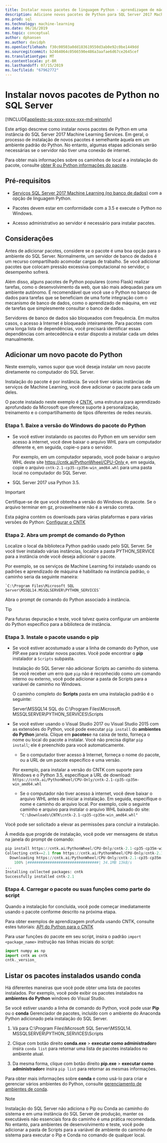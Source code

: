 ```yaml
---
title: Instalar novos pacotes de linguagem Python - aprendizagem de máquina do SQL Server
description: Adicione novos pacotes de Python para SQL Server 2017 Machine Learning Services (no banco de dados) e Machine Learning Server (autônomo).
ms.prod: sql
ms.technology: machine-learning
ms.date: 06/16/2019
ms.topic: conceptual
author: dphansen
ms.author: davidph
ms.openlocfilehash: f30c00503a0dd183619550d3ab0e92c0be1449dd
ms.sourcegitcommit: b2464064c0566590e486a3aafae6d67ce2645cef
ms.translationtype: MT
ms.contentlocale: pt-BR
ms.lasthandoff: 07/15/2019
ms.locfileid: "67962772"
---
```

# <a name="install-new-python-packages-on-sql-server"></a>Instalar novos pacotes de Python no SQL Server
[!INCLUDE[appliesto-ss-xxxx-xxxx-xxx-md-winonly](../../includes/appliesto-ss-xxxx-xxxx-xxx-md-winonly.md)]

Este artigo descreve como instalar novos pacotes de Python em uma instância do SQL Server 2017 Machine Learning Services. Em geral, o processo de instalação de novos pacotes é semelhante àquela em um ambiente padrão do Python. No entanto, algumas etapas adicionais serão necessárias se o servidor não tiver uma conexão de internet.

Para obter mais informações sobre os caminhos de local e a instalação do pacote, consulte [obter R ou Python informações do pacote](../package-management/installed-package-information.md).

## <a name="prerequisites"></a>Pré-requisitos

+ [Serviços SQL Server 2017 Machine Learning (no banco de dados)](../install/sql-machine-learning-services-windows-install.md) com a opção de linguagem Python. 

+ Pacotes devem estar em conformidade com a 3.5 e execute o Python no Windows. 

+ Acesso administrativo ao servidor é necessário para instalar pacotes.

## <a name="considerations"></a>Considerações

Antes de adicionar pacotes, considere se o pacote é uma boa opção para o ambiente do SQL Server. Normalmente, um servidor de banco de dados é um recurso compartilhado acomodar cargas de trabalho. Se você adicionar pacotes que colocam pressão excessiva computacional no servidor, o desempenho sofrerá. 

Além disso, alguns pacotes de Python populares (como Flask) realizar tarefas, como o desenvolvimento da web, que são mais adequadas para um ambiente autônomo. É recomendável que você use o Python no banco de dados para tarefas que se beneficiam de uma forte integração com o mecanismo de banco de dados, como o aprendizado de máquina, em vez de tarefas que simplesmente consultar o banco de dados.

Servidores de banco de dados são bloqueados com frequência. Em muitos casos, o acesso à Internet é bloqueado inteiramente. Para pacotes com uma longa lista de dependências, você precisará identificar essas dependências com antecedência e estar disposto a instalar cada um deles manualmente.

## <a name="add-a-new-python-package"></a>Adicionar um novo pacote do Python

Neste exemplo, vamos supor que você deseja instalar um novo pacote diretamente no computador do SQL Server.

Instalação do pacote é por instância. Se você tiver várias instâncias de serviços de Machine Learning, você deve adicionar o pacote para cada um deles.

O pacote instalado neste exemplo é [CNTK](https://docs.microsoft.com/cognitive-toolkit/), uma estrutura para aprendizado aprofundado da Microsoft que oferece suporte à personalização, treinamento e o compartilhamento de tipos diferentes de redes neurais.

### <a name="step-1-download-the-windows-version-of-the-python-package"></a>Etapa 1. Baixe a versão do Windows do pacote do Python

+ Se você estiver instalando os pacotes do Python em um servidor sem acesso à internet, você deve baixar o arquivo WHL para um computador diferente e, em seguida, copie-o para o servidor.

    Por exemplo, em um computador separado, você pode baixar o arquivo WHL deste site [ https://cntk.ai/PythonWheel/CPU-Only ](https://cntk.ai/PythonWheel/CPU-Only/cntk-2.1-cp35-cp35m-win_amd64.whl)e, em seguida, copie o arquivo `cntk-2.1-cp35-cp35m-win_amd64.whl` para uma pasta local no computador do SQL Server.

+ SQL Server 2017 usa Python 3.5. 

> [!IMPORTANT]
> Certifique-se de que você obtenha a versão do Windows do pacote. Se o arquivo terminar em gz, provavelmente não é a versão correta.

Esta página contém os downloads para várias plataformas e para várias versões do Python: [Configurar o CNTK](https://docs.microsoft.com/cognitive-toolkit/Setup-CNTK-on-your-machine)

### <a name="step-2-open-a-python-command-prompt"></a>Etapa 2. Abra um prompt de comando do Python

Localize o local da biblioteca Python padrão usado pelo SQL Server. Se você tiver instalado várias instâncias, localize a pasta PYTHON_SERVICE para a instância onde você deseja adicionar o pacote.

Por exemplo, se os serviços de Machine Learning foi instalado usando os padrões e aprendizado de máquina é habilitado na instância padrão, o caminho seria da seguinte maneira:

    `C:\Program Files\Microsoft SQL Server\MSSQL14.MSSQLSERVER\PYTHON_SERVICES`

Abra o prompt de comando do Python associado à instância.

> [!TIP]
> Para futuras depuração e teste, você talvez queira configurar um ambiente do Python específico para a biblioteca de instância.

### <a name="step-3-install-the-package-using-pip"></a>Etapa 3. Instale o pacote usando o pip

+ Se você estiver acostumado a usar a linha de comando do Python, use PIP.exe para instalar novos pacotes. Você pode encontrar o **pip** instalador a `Scripts` subpasta. 

  Instalação do SQL Server não adicionar Scripts ao caminho do sistema. Se você receber um erro que `pip` não é reconhecido como um comando interno ou externo, você pode adicionar a pasta de Scripts para a variável de caminho no Windows.

  O caminho completo do **Scripts** pasta em uma instalação padrão é o seguinte:

    Server\MSSQL14 SQL do C:\Program Files\Microsoft. MSSQLSERVER\PYTHON_SERVICES\Scripts

+ Se você estiver usando o Visual Studio 2017 ou Visual Studio 2015 com as extensões do Python, você pode executar `pip install` do **ambientes do Python** janela. Clique em **pacotes**e na caixa de texto, forneça o nome ou local do pacote a instalar. Você não precisa digitar `pip install`; ele é preenchido para você automaticamente. 

    - Se o computador tiver acesso à Internet, forneça o nome do pacote, ou a URL de um pacote específico e uma versão. 
    
    Por exemplo, para instalar a versão do CNTK com suporte para Windows e o Python 3.5, especifique a URL de download: `https://cntk.ai/PythonWheel/CPU-Only/cntk-2.1-cp35-cp35m-win_amd64.whl`

    - Se o computador não tiver acesso à internet, você deve baixar o arquivo WHL antes de iniciar a instalação. Em seguida, especifique o nome e caminho do arquivo local. Por exemplo, cole o seguinte caminho e arquivo para instalar o arquivo WHL baixado do site: `"C:\Downloads\CNTK\cntk-2.1-cp35-cp35m-win_amd64.whl"`

Você pode ser solicitado a elevar as permissões para concluir a instalação.

À medida que progride de instalação, você pode ver mensagens de status na janela do prompt de comando:

```python
pip install https://cntk.ai/PythonWheel/CPU-Only/cntk-2.1-cp35-cp35m-win_amd64.whl
Collecting cntk==2.1 from https://cntk.ai/PythonWheel/CPU-Only/cntk-2.1-cp35-cp35m-win_amd64.whl
  Downloading https://cntk.ai/PythonWheel/CPU-Only/cntk-2.1-cp35-cp35m-win_amd64.whl (34.1MB)
    100% |################################| 34.1MB 13kB/s
...
Installing collected packages: cntk
Successfully installed cntk-2.1
```


### <a name="step-4-load-the-package-or-its-functions-as-part-of-your-script"></a>Etapa 4. Carregar o pacote ou suas funções como parte do script

Quando a instalação for concluída, você pode começar imediatamente usando o pacote conforme descrito na próxima etapa.

Para obter exemplos de aprendizagem profunda usando CNTK, consulte estes tutoriais: [API do Python para o CNTK](https://cntk.ai/pythondocs/tutorials.html)

Para usar funções do pacote em seu script, insira o padrão `import <package_name>` instrução nas linhas iniciais do script:

```python
import numpy as np
import cntk as cntk
cntk._version_
```

## <a name="list-installed-packages-using-conda"></a>Listar os pacotes instalados usando conda

Há diferentes maneiras que você pode obter uma lista de pacotes instalados. Por exemplo, você pode exibir os pacotes instalados na **ambientes do Python** windows do Visual Studio.

Se você estiver usando a linha de comando do Python, você pode usar **Pip** ou o **conda** Gerenciador de pacotes, incluído com o ambiente do Anaconda Python adicionado pela instalação do SQL Server.

1. Vá para C:\Program Files\Microsoft SQL Server\MSSQL14. MSSQLSERVER\PYTHON_SERVICES\Scripts

1. Clique com botão direito **conda.exe** > **executar como administrador**e insira `conda list` para retornar uma lista de pacotes instalados no ambiente atual.

1. Da mesma forma, clique com botão direito **pip.exe** > **executar como administrador**e insira `pip list` para retornar as mesmas informações. 

Para obter mais informações sobre **conda** e como usá-lo para criar e gerenciar vários ambientes do Python, consulte [gerenciamento de ambientes de conda](https://conda.io/docs/user-guide/tasks/manage-environments.html).

> [!Note]
> Instalação do SQL Server não adiciona o Pip ou Conda ao caminho do sistema e em uma instância do SQL Server de produção, manter os executáveis não essenciais fora do caminho é uma prática recomendada. No entanto, para ambientes de desenvolvimento e teste, você pode adicionar a pasta de Scripts para a variável de ambiente do caminho de sistema para executar o Pip e Conda no comando de qualquer local.
